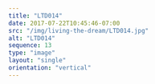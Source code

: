 ```yaml
---
title: "LTD014"
date: 2017-07-22T10:45:46-07:00
src: "/img/living-the-dream/LTD014.jpg"
alt: "LTD014"
sequence: 13
type: "image"
layout: "single"
orientation: "vertical"
---
```

